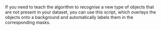 If you need to teach the algorithm to recognise a new type of objects that are not present in your dataset, you can use this script, which overlays the objects onto a background and automatically labels them in the corresponding masks.
